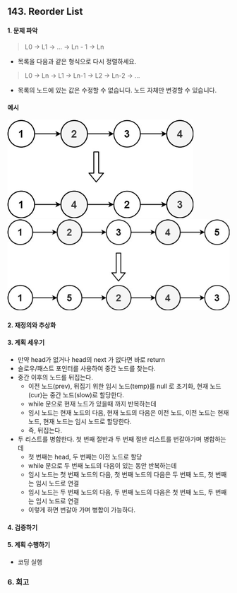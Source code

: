 ## 143. Reorder List
#### 1. 문제 파악
> L0 → L1 → … → Ln - 1 → Ln 
- 목록을 다음과 같은 형식으로 다시 정렬하세요. 
> L0 → Ln → L1 → Ln-1 → L2 → Ln-2 → …
- 목록의 노드에 있는 값은 수정할 수 없습니다. 노드 자체만 변경할 수 있습니다.

#### 예시
![img.png](img.png)
![img_1.png](img_1.png)
#### 2. 재정의와 추상화
#### 3. 계획 세우기
- 만약 head가 없거나 head의 next 가 없다면 바로 return
- 슬로우/패스트 포인터를 사용하여 중간 노드를 찾는다.
- 중간 이후의 노드를 뒤집는다.
  - 이전 노드(prev), 뒤집기 위한 임시 노드(temp)를 null 로 초기화, 현재 노드(cur)는 중간 노드(slow)로 할당한다.
  - while 문으로 현재 노드가 있을때 까지 반복하는데
  - 임시 노드는 현재 노드의 다음, 현재 노드의 다음은 이전 노드, 이전 노드는 현재 노드, 현재 노드는 임시 노드로 할당한다.
  - 즉, 뒤집는다.
- 두 리스트를 병합한다. 첫 번째 절반과 두 번째 절반 리스트를 번갈아가며 병합하는데
  - 첫 번째는 head, 두 번째는 이전 노드로 할당
  - while 문으로 두 번째 노드의 다음이 있는 동안 반복하는데
  - 임시 노드는 첫 번째 노드의 다음, 첫 번째 노드의 다음은 두 번째 노드, 첫 번째는 임시 노드로 연결
  - 임시 노드는 두 번째 노드의 다음, 두 번째 노드의 다음은 첫 번째 노드, 두 번째는 임시 노드로 연결
  - 이렇게 하면 번갈아 가며 병합이 가능하다.

#### 4. 검증하기
#### 5. 계획 수행하기
- 코딩 실행

### 6. 회고
